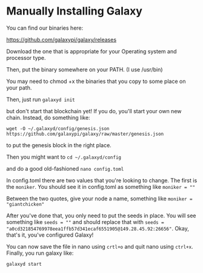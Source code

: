 # Manually Installing Galaxy

You can find our binaries here:

https://github.com/galaxypi/galaxy/releases

Download the one that is appropriate for your Operating system and processor type.

Then, put the binary somewhere on your PATH.  (I use /usr/bin)

You may need to chmod +x the binaries that you copy to some place on your path.  

Then, just run `galaxyd init`

but don't start that blockchain yet!  If you do, you'll start your own new chain.  Instead, do something like:

```
wget -O ~/.galaxyd/config/genesis.json https://github.com/galaxypi/galaxy/raw/master/genesis.json
```

to put the genesis block in the right place.  

Then you might want to `cd ~/.galaxyd/config`

and do a good old-fashioned `nano config.toml`

In config.toml there are two values that you're looking to change.  The first is the `moniker`.  You should see it in config.toml as something like `moniker = ""`

Between the two quotes, give your node a name, something like `moniker = "giantchicken"`

After you've done that, you only need to put the seeds in place.  You will see something like `seeds = ""` and should replace that with `seeds = "a0cd321854769978eea1ffb57d341ecaf6551905@149.28.45.92:26656"`.  Okay, that's it, you've configured Galaxy!

You can now save the file in nano using `crtl+o` and quit nano using `ctrl+x`.  Finally, you run galaxy like:

```
galaxyd start
```
